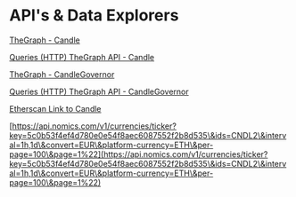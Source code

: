 # API's & Data Explorers

[TheGraph - Candle ](https://thegraph.com/hosted-service/subgraph/candleplatforms/candle)

[Queries (HTTP) TheGraph API - Candle ](https://api.thegraph.com/subgraphs/name/candleplatforms/candle/graphql)



[TheGraph - CandleGovernor](https://thegraph.com/hosted-service/subgraph/candleplatforms/candlegovernor)

[Queries (HTTP) TheGraph API - CandleGovernor](https://api.thegraph.com/subgraphs/name/candleplatforms/candlegovernor/graphql)



[Etherscan Link to Candle](https://etherscan.io/token/0xbc138bd20c98186cc0342c8e380953af0cb48ba8)



[https://api.nomics.com/v1/currencies/ticker?key=5c0b53f4ef4d780e0e54f8aec6087552f2b8d535\&ids=CNDL2\&interval=1h,1d\&convert=EUR\&platform-currency=ETH\&per-page=100\&page=1%22](https://api.nomics.com/v1/currencies/ticker?key=5c0b53f4ef4d780e0e54f8aec6087552f2b8d535\&ids=CNDL2\&interval=1h,1d\&convert=EUR\&platform-currency=ETH\&per-page=100\&page=1%22)

[\
](https://etherscan.io/token/0xbc138bd20c98186cc0342c8e380953af0cb48ba8)

